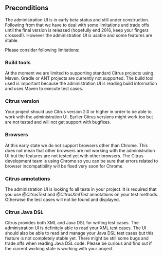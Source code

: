 ## Preconditions

The administration UI is in early beta status and still under construction. Following from that we have to deal with some limitations and
trade offs until the final version is released (hopefully end 2016, keep your fingers crossed!). However the administration UI is usable and
some features are stable.

Please consider following limitations:

### Build tools

At the moment we are limited to supporting standard Citrus projects using Maven. Gradle or ANT projects are currently not supported. The build tool used is important because the administration UI is reading
build information and uses Maven to execute test cases.
 
### Citrus version
 
Your project should use Citrus version 2.0 or higher in order to be able to work with the administration UI. Earlier Citrus versions might work too but are
not tested and will not get support with bugfixes.

### Browsers

At this early state we do not support browsers other than Chrome. This does not mean that other browsers are not working with the administration UI but the features are not tested yet with other browsers. The
Citrus development team is using Chrome so you can be sure that errors related to browser incompatibility will be fixed very soon for Chrome.

### Citrus annotations
 
The administration UI is looking fo all tests in your project. It is required that you use *@CitrusTest* and *@CitrusXmlTest* annotations on your test methods. Otherwise the test cases will not be found and displayed.

### Citrus Java DSL

Citrus provides both XML and Java DSL for writing test cases. The administration UI is definitely able to read your XML test cases. The UI should also be able to read and manage your Java DSL test cases but
this feature is not completely stable yet. There might be still some bugs and trade offs when reading Java DSL code. Please be curious and find out if the current working state is working with your project.